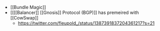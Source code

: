 - [[Bundle Magic]]
- [[[[Balancer]] [[Gnosis]] Protocol (BGP)]] has premeired with [[CowSwap]]
    - https://twitter.com/fleupold_/status/1387391837204361217?s=21
